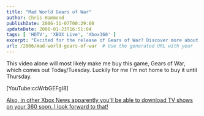 ```yaml
---
title: "Mad World Gears of War"
author: Chris Hammond
publishDate: 2006-11-07T00:29:00
updateDate: 2008-01-23T16:51:04
tags: [ 'HDTV', 'XBOX Live', 'Xbox360' ]
excerpt: "Excited for the release of Gears of War? Discover more about the game in this video. Plus, get ready to download TV shows on Xbox 360 soon!"
url: /2006/mad-world-gears-of-war  # Use the generated URL with year
---
```

<P>This video alone will most likely make me buy this game, Gears of War, which comes out Today/Tuesday. Luckily for me I'm not home to buy it until Thursday.</P> <P>[YouTube:ccWrbGEFgI8]</P> <P><A class="" title="Xbox 360 Tv Shows" href="https://gamerscoreblog.com/team/archive/2006/11/06/538732.aspx" target=_blank mce_href="https://gamerscoreblog.com/team/archive/2006/11/06/538732.aspx">Also, in other Xbox News apparently you'll be able to download TV shows on your 360 soon. I look forward to that!</A></P>



